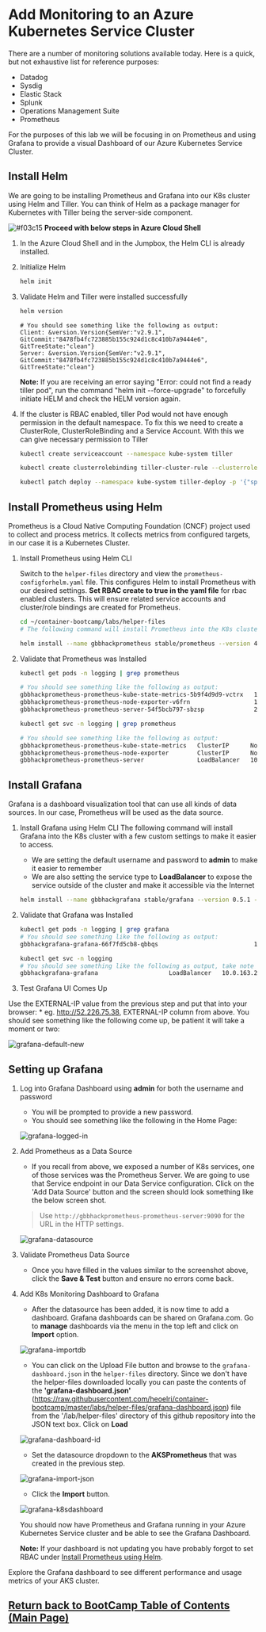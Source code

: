 # Add Monitoring to an Azure Kubernetes Service Cluster

There are a number of monitoring solutions available today. Here is a quick, but not exhaustive list for reference purposes:

* Datadog
* Sysdig
* Elastic Stack
* Splunk
* Operations Management Suite
* Prometheus

For the purposes of this lab we will be focusing in on Prometheus and using Grafana to provide a visual Dashboard of our Azure Kubernetes Service Cluster.

## Install Helm

We are going to be installing Prometheus and Grafana into our K8s cluster using Helm and Tiller. You can think of Helm as a package manager for Kubernetes with Tiller being the server-side component.

![#f03c15](https://placehold.it/15/f03c15/000000?text=+) **Proceed with below steps in Azure Cloud Shell**

1. In the Azure Cloud Shell and in the Jumpbox, the Helm CLI is already installed.

1. Initialize Helm

    ```bash
    helm init
    ```

1. Validate Helm and Tiller were installed successfully

    ```bash
    helm version
    ```

    ```output
    # You should see something like the following as output:
    Client: &version.Version{SemVer:"v2.9.1", GitCommit:"8478fb4fc723885b155c924d1c8c410b7a9444e6", GitTreeState:"clean"}
    Server: &version.Version{SemVer:"v2.9.1", GitCommit:"8478fb4fc723885b155c924d1c8c410b7a9444e6", GitTreeState:"clean"}
    ```

    **Note:** If you are receiving an error saying "Error: could not find a ready tiller pod", run the command  "helm init --force-upgrade" to forcefully initiate HELM and check the HELM version again.

1. If the cluster is RBAC enabled, tiller Pod would not have enough permission in the default namespace. To fix this we need to create a ClusterRole, ClusterRoleBinding and a Service Account. With this we can give necessary permission to Tiller

    ```bash
    kubectl create serviceaccount --namespace kube-system tiller

    kubectl create clusterrolebinding tiller-cluster-rule --clusterrole=cluster-admin --serviceaccount=kube-system:tiller

    kubectl patch deploy --namespace kube-system tiller-deploy -p '{"spec":{"template":{"spec":{"serviceAccount":"tiller"}}}}'
    ```

## Install Prometheus using Helm

Prometheus is a Cloud Native Computing Foundation (CNCF) project used to collect and process metrics. It collects metrics from configured targets, in our case it is a Kubernetes Cluster.

1. Install Prometheus using Helm CLI

    Switch to the `helper-files` directory and view the `prometheus-configforhelm.yaml` file. This configures Helm to install Prometheus with our desired settings. **Set RBAC create to true in the yaml file** for rbac enabled clusters. This will ensure related service accounts and cluster/role bindings are created for Prometheus.

    ```bash
    cd ~/container-bootcamp/labs/helper-files
    # The following command will install Prometheus into the K8s cluster using custom settings

    helm install --name gbbhackprometheus stable/prometheus --version 4.6.13 -f prometheus-configforhelm.yaml --namespace logging
    ```

1. Validate that Prometheus was Installed

    ```bash
    kubectl get pods -n logging | grep prometheus

    # You should see something like the following as output:
    gbbhackprometheus-prometheus-kube-state-metrics-5b9f4d9d9-vctrx   1/1       Running   0          3m
    gbbhackprometheus-prometheus-node-exporter-v6frn                  1/1       Running   0          3m
    gbbhackprometheus-prometheus-server-54f5bcb797-sbzsp              2/2       Running   0          3m
    ```

    ```bash
    kubectl get svc -n logging | grep prometheus

    # You should see something like the following as output:
    gbbhackprometheus-prometheus-kube-state-metrics   ClusterIP      None           <none>          80/TCP           3m
    gbbhackprometheus-prometheus-node-exporter        ClusterIP      None           <none>          9100/TCP         3m
    gbbhackprometheus-prometheus-server               LoadBalancer   10.0.212.145   52.168.100.25   9090:32340/TCP   3m
    ```

## Install Grafana

Grafana is a dashboard visualization tool that can use all kinds of data sources. In our case, Prometheus will be used as the data source.

1. Install Grafana using Helm CLI
    The following command will install Grafana into the K8s cluster with a few custom settings to make it easier to access.
    * We are setting the default username and password to **admin** to make it easier to remember
    * We are also setting the service type to **LoadBalancer** to expose the service outside of the cluster and make it accessible via the Internet

    ```bash
    helm install --name gbbhackgrafana stable/grafana --version 0.5.1 --set server.service.type=LoadBalancer,server.adminUser=admin,server.adminPassword=admin,server.image=grafana/grafana:latest,server.persistentVolume.enabled=false --namespace logging
    ```

1. Validate that Grafana was Installed

    ```bash
    kubectl get pods -n logging | grep grafana
    # You should see something like the following as output:
    gbbhackgrafana-grafana-66f7fd5cb8-qbbqs                           1/1       Running   0          2h
    ```

    ```bash
    kubectl get svc -n logging
    # You should see something like the following as output, take note of the **EXTERNAL-IP column**:
    gbbhackgrafana-grafana                    LoadBalancer   10.0.163.226   "52.226.75.38"     80:31476/TCP   2h
    ```

1. Test Grafana UI Comes Up

Use the EXTERNAL-IP value from the previous step and put that into your browser:
    * eg. http://52.226.75.38, EXTERNAL-IP column from above. You should see something like the following come up, be patient it will take a moment or two:

   ![grafana-default-new](img/8-grafana_default_new.png)

## Setting up Grafana

1. Log into Grafana Dashboard using **admin** for both the username and password
    * You will be prompted to provide a new password.
    * You should see something like the following in the Home Page:

    ![grafana-logged-in](img/8-grafana_loggedin.png)

2. Add Prometheus as a Data Source
    * If you recall from above, we exposed a number of K8s services, one of those services was the Prometheus Server. We are going to use that Service endpoint in our Data Service configuration. 
    Click on the 'Add Data Source' button and the screen should look something like the below screen shot.

    > Use `http://gbbhackprometheus-prometheus-server:9090` for the URL in the HTTP settings.

    ![grafana-datasource](img/8-grafanadatasource.JPG)

3. Validate Prometheus Data Source
    * Once you have filled in the values similar to the screenshot above, click the **Save & Test** button and ensure no errors come back.

4. Add K8s Monitoring Dashboard to Grafana
    * After the datasource has been added, it is now time to add a dashboard. Grafana dashboards can be shared on Grafana.com. Go to **manage** dashboards via the menu in the top left and click on **Import** option.

    ![grafana-importdb](img/8-grafanan-importdb.jpg)

    * You can click on the Upload File button and browse to the `grafana-dashboard.json` in the `helper-files` directory. Since we don't have the helper-files downloaded locally you can paste the contents of the **'grafana-dashboard.json'**  (<https://raw.githubusercontent.com/heoelri/container-bootcamp/master/labs/helper-files/grafana-dashboard.json>) file from the '/lab/helper-files' directory of this github repository into the JSON text box. Click on **Load**

    ![grafana-dashboard-id](img/8-grafana_dashboardid.png)

    * Set the datasource dropdown to the **AKSPrometheus** that was created in the previous step. 

    ![grafana-import-json](img/8-grafana-import-json.jpg)

    * Click the **Import** button.

    ![grafana-k8sdashboard](img/8-grafana_k8sdashboard.png)

    You should now have Prometheus and Grafana running in your Azure Kubernetes Service cluster and be able to see the Grafana Dashboard.

   **Note:** If your dashboard is not updating you have probably forgot to set RBAC under [Install Prometheus using Helm](#Install-Prometheus-using-Helm).

Explore the Grafana dashboard to see different performance and usage metrics of your AKS cluster.

## [Return back to BootCamp Table of Contents (Main Page)](/README.md)
